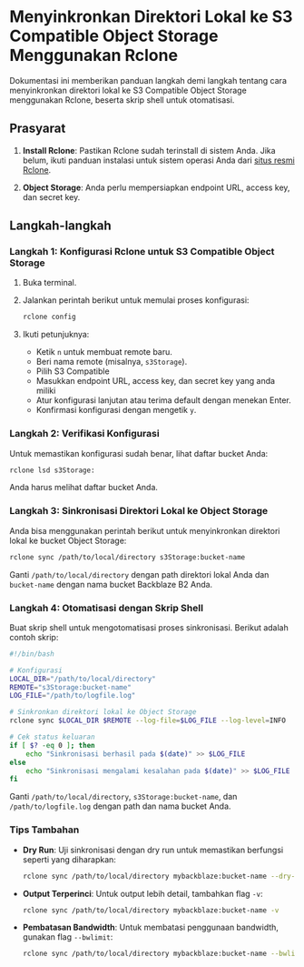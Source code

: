 # Menyinkronkan Direktori Lokal ke S3 Compatible Object Storage Menggunakan Rclone

Dokumentasi ini memberikan panduan langkah demi langkah tentang cara menyinkronkan direktori lokal ke S3 Compatible Object Storage menggunakan Rclone, beserta skrip shell untuk otomatisasi.

## Prasyarat

1. **Install Rclone**: Pastikan Rclone sudah terinstall di sistem Anda. Jika belum, ikuti panduan instalasi untuk sistem operasi Anda dari [situs resmi Rclone](https://rclone.org/install/).

2. **Object Storage**: Anda perlu mempersiapkan endpoint URL, access key, dan secret key.

## Langkah-langkah

### Langkah 1: Konfigurasi Rclone untuk S3 Compatible Object Storage

1. Buka terminal.
2. Jalankan perintah berikut untuk memulai proses konfigurasi:

   ```sh
   rclone config
   ```

3. Ikuti petunjuknya:

   - Ketik `n` untuk membuat remote baru.
   - Beri nama remote (misalnya, `s3Storage`).
   - Pilih S3 Compatible
   - Masukkan endpoint URL, access key, dan secret key yang anda miliki
   - Atur konfigurasi lanjutan atau terima default dengan menekan Enter.
   - Konfirmasi konfigurasi dengan mengetik `y`.

### Langkah 2: Verifikasi Konfigurasi

Untuk memastikan konfigurasi sudah benar, lihat daftar bucket Anda:

```sh
rclone lsd s3Storage:
```

Anda harus melihat daftar bucket Anda.

### Langkah 3: Sinkronisasi Direktori Lokal ke Object Storage

Anda bisa menggunakan perintah berikut untuk menyinkronkan direktori lokal ke bucket Object Storage:

```sh
rclone sync /path/to/local/directory s3Storage:bucket-name
```

Ganti `/path/to/local/directory` dengan path direktori lokal Anda dan `bucket-name` dengan nama bucket Backblaze B2 Anda.

### Langkah 4: Otomatisasi dengan Skrip Shell

Buat skrip shell untuk mengotomatisasi proses sinkronisasi. Berikut adalah contoh skrip:

```sh
#!/bin/bash

# Konfigurasi
LOCAL_DIR="/path/to/local/directory"
REMOTE="s3Storage:bucket-name"
LOG_FILE="/path/to/logfile.log"

# Sinkronkan direktori lokal ke Object Storage
rclone sync $LOCAL_DIR $REMOTE --log-file=$LOG_FILE --log-level=INFO

# Cek status keluaran
if [ $? -eq 0 ]; then
    echo "Sinkronisasi berhasil pada $(date)" >> $LOG_FILE
else
    echo "Sinkronisasi mengalami kesalahan pada $(date)" >> $LOG_FILE
fi
```

Ganti `/path/to/local/directory`, `s3Storage:bucket-name`, dan `/path/to/logfile.log` dengan path dan nama bucket Anda.

### Tips Tambahan

- **Dry Run**: Uji sinkronisasi dengan dry run untuk memastikan berfungsi seperti yang diharapkan:

  ```sh
  rclone sync /path/to/local/directory mybackblaze:bucket-name --dry-run
  ```

- **Output Terperinci**: Untuk output lebih detail, tambahkan flag `-v`:

  ```sh
  rclone sync /path/to/local/directory mybackblaze:bucket-name -v
  ```

- **Pembatasan Bandwidth**: Untuk membatasi penggunaan bandwidth, gunakan flag `--bwlimit`:

  ```sh
  rclone sync /path/to/local/directory mybackblaze:bucket-name --bwlimit 1M
  ```

